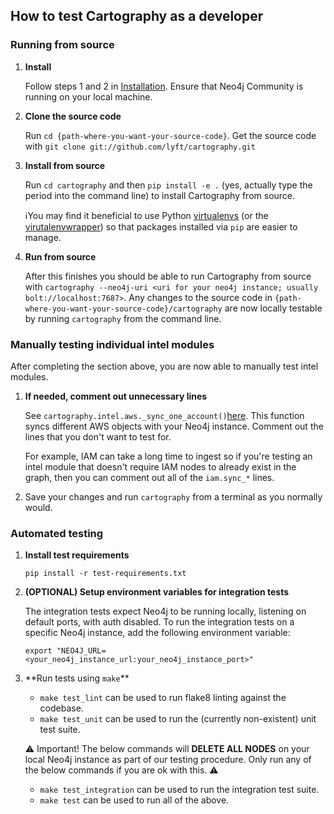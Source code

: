 ## How to test Cartography as a developer

### Running from source

1. **Install**

    Follow steps 1 and 2 in [Installation](https://github.com/lyft/cartography/blob/master/README.md#installation).  Ensure that Neo4j Community is running on your local machine.
2. **Clone the source code**

    Run `cd {path-where-you-want-your-source-code}`.  Get the source code with `git clone git://github.com/lyft/cartography.git`
    
3. **Install from source**

    Run `cd cartography` and then `pip install -e .` (yes, actually type the period into the command line) to install Cartography from source.  
 
    ℹ️You may find it beneficial to use Python [virtualenvs](https://packaging.python.org/guides/installing-using-pip-and-virtualenv/) (or the  [virutalenvwrapper](https://virtualenvwrapper.readthedocs.io/en/latest/command_ref.html#managing-environments)) so that packages installed via `pip` are easier to manage.

4. **Run from source** 

    After this finishes you should be able to run Cartography from source with `cartography --neo4j-uri <uri for your neo4j instance; usually bolt://localhost:7687>`.  Any changes to the source code in `{path-where-you-want-your-source-code}/cartography` are now locally testable by running `cartography` from the command line.

### Manually testing individual intel modules

After completing the section above, you are now able to manually test intel modules.
   
1. **If needed, comment out unnecessary lines** 

    See `cartography.intel.aws._sync_one_account()`[here](https://github.com/lyft/cartography/blob/master/cartography/intel/aws/__init__.py).  This function syncs different AWS objects with your Neo4j instance.  Comment out the lines that you don't want to test for.
  
    For example, IAM can take a long time to ingest so if you're testing an intel module that doesn't require IAM nodes to already exist in the graph, then you can comment out all of the `iam.sync_*` lines.
  
2. Save your changes and run `cartography` from a terminal as you normally would.

### Automated testing

1. **Install test requirements**

    `pip install -r test-requirements.txt`
   
2. **(OPTIONAL) Setup environment variables for integration tests**

    The integration tests expect Neo4j to be running locally, listening on default ports, with auth disabled. To run the integration tests on a specific Neo4j instance, add the following environment variable:

    `export "NEO4J_URL=<your_neo4j_instance_url:your_neo4j_instance_port>"`
    
3. **Run tests using `make`**️

    - `make test_lint` can be used to run flake8 linting against the codebase.
    - `make test_unit` can be used to run the (currently non-existent) unit test suite.
    
    ⚠️ Important!  The below commands will **DELETE ALL NODES** on your local Neo4j instance as part of our testing procedure.  Only run any of the below commands if you are ok with this. ⚠️
    
    - `make test_integration` can be used to run the integration test suite.
    - `make test` can be used to run all of the above.
